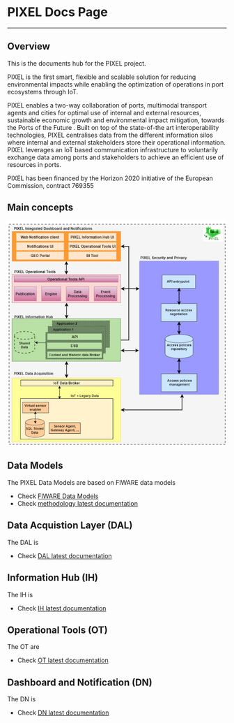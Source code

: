 # PIXEL Docs Page 



---

## Overview

This is the documents hub for the PIXEL project. 

PIXEL is the first smart, flexible and scalable solution for reducing environmental impacts while enabling the optimization of operations in port ecosystems through IoT.

PIXEL enables a two-way collaboration of ports, multimodal transport agents and cities for optimal use of internal and external resources, sustainable economic growth and environmental impact mitigation, towards the Ports of the Future . Built on top of the state-of-the art interoperability technologies, PIXEL centralises data from the different information silos where internal and external stakeholders store their operational information. PIXEL leverages an IoT based communication infrastructure to voluntarily exchange data among ports and stakeholders to achieve an efficient use of resources in ports.

PIXEL has been financed by the Horizon 2020 initiative of the European Commission, contract 769355 

## Main concepts

![PIXEL High-Level Modules](img/PIXEL_global_architecture.jpg)

## Data Models

The PIXEL Data Models are based on FIWARE data models <short description from the doc>
   - Check [FIWARE Data Models](https://fiware-datamodels.readthedocs.io/en/latest/)
   - Check [methodology latest documentation](https://inter-iot.readthedocs.io/projects/intermeth/en/latest/)

## Data Acquistion Layer (DAL)

The DAL is <short description from the doc> 

  - Check [DAL latest documentation](https://inter-iot.readthedocs.io/projects/intermeth/en/latest/)

## Information Hub (IH)   

The IH is <short description from the doc> 

  - Check [IH latest documentation](https://inter-iot.readthedocs.io/projects/interapi/en/latest/)
  
##  Operational Tools (OT)

The OT are <short description from the doc> 

  - Check [OT latest documentation](https://inter-iot.readthedocs.io/projects/framework/en/latest/)  
  
  
## Dashboard and Notification (DN)

The DN is <short description from the doc>  

  - Check [DN latest documentation](https://inter-iot.readthedocs.io/projects/gateway/en/latest/)


  

 
